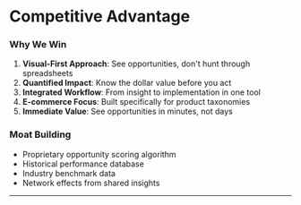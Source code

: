 # Competitive Advantage

### Why We Win

1. **Visual-First Approach**: See opportunities, don't hunt through spreadsheets
2. **Quantified Impact**: Know the dollar value before you act
3. **Integrated Workflow**: From insight to implementation in one tool
4. **E-commerce Focus**: Built specifically for product taxonomies
5. **Immediate Value**: See opportunities in minutes, not days

### Moat Building

- Proprietary opportunity scoring algorithm
- Historical performance database
- Industry benchmark data
- Network effects from shared insights

---
